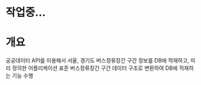 # 작업중...

# 개요

공공데이터 API를 이용해서 서울, 경기도 버스정류장간 구간 정보를 DB에 적재하고,
미리 정의한 어플리케이션 표준 버스정류장간 구간 데이터 구조로 변환하여 DB에 적재하는 기능 수행